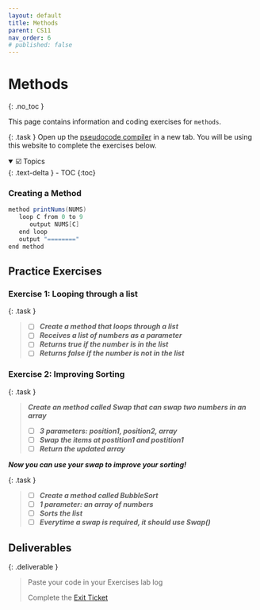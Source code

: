 ```yaml
---
layout: default
title: Methods 
parent: CS11
nav_order: 6
# published: false
---
```


# Methods
{: .no_toc }

This page contains information and coding exercises for `methods`.

{: .task }
Open up the [pseudocode compiler](http://ibcomp.fis.edu/pseudocode/pcode.html) in a new tab. You will be using this website to complete the exercises below.


<details open markdown="block">
  <summary>
    ☑️ Topics
  </summary>
  {: .text-delta }
- TOC
{:toc}
</details>

### Creating a Method
```java
method printNums(NUMS)
   loop C from 0 to 9
      output NUMS[C]
   end loop
   output "========"
end method
```


## Practice Exercises

### Exercise 1: Looping through a list

{: .task }
>  - [ ] ***Create a method that loops through a list***
>  - [ ] ***Receives a list of numbers as a parameter***
>  - [ ] ***Returns true if the number is in the list***  
>  - [ ] ***Returns false if the number is not in the list***  



### Exercise 2: Improving Sorting

{: .task } 
> ***Create an method called Swap that can swap two numbers in an array***
>  - [ ] ***3 parameters: position1, position2, array***
>  - [ ] ***Swap the items at postition1 and postition1***
>  - [ ] ***Return the updated array***

***Now you can use your swap to improve your sorting!***


{: .task }
>  - [ ] ***Create a method called BubbleSort***
>  - [ ] ***1 parameter: an array of numbers***
>  - [ ] ***Sorts the list***  
>  - [ ] ***Everytime a swap is required, it should use Swap()***  
>

## Deliverables

{: .deliverable }
>Paste your code in your Exercises lab log
>
>Complete the [Exit Ticket](https://docs.google.com/forms/d/e/1FAIpQLScgcYSCyOc-9A60yAu78deLLUhKunf9wPlE_D1hJHy12Hzq1Q/viewform?usp=sf_link)
